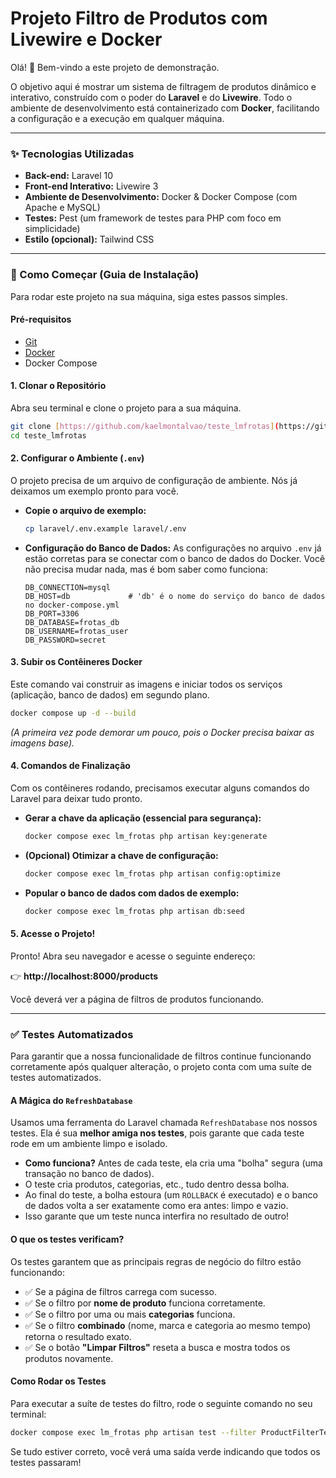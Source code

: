 # Projeto Filtro de Produtos com Livewire e Docker

Olá! 👋 Bem-vindo a este projeto de demonstração.

O objetivo aqui é mostrar um sistema de filtragem de produtos dinâmico e interativo, construído com o poder do **Laravel** e do **Livewire**. Todo o ambiente de desenvolvimento está containerizado com **Docker**, facilitando a configuração e a execução em qualquer máquina.

---

### ✨ Tecnologias Utilizadas

* **Back-end:** Laravel 10
* **Front-end Interativo:** Livewire 3
* **Ambiente de Desenvolvimento:** Docker & Docker Compose (com Apache e MySQL)
* **Testes:** Pest (um framework de testes para PHP com foco em simplicidade)
* **Estilo (opcional):** Tailwind CSS

---

### 🚀 Como Começar (Guia de Instalação)

Para rodar este projeto na sua máquina, siga estes passos simples.

#### Pré-requisitos
* [Git](https://git-scm.com/)
* [Docker](https://www.docker.com/products/docker-desktop/)
* Docker Compose

#### 1. Clonar o Repositório
Abra seu terminal e clone o projeto para a sua máquina.

```bash
git clone [https://github.com/kaelmontalvao/teste_lmfrotas](https://github.com/kaelmontalvao/teste_lmfrotas)
cd teste_lmfrotas
```

#### 2. Configurar o Ambiente (`.env`)
O projeto precisa de um arquivo de configuração de ambiente. Nós já deixamos um exemplo pronto para você.

* **Copie o arquivo de exemplo:**
    ```bash
    cp laravel/.env.example laravel/.env
    ```

* **Configuração do Banco de Dados:**
    As configurações no arquivo `.env` já estão corretas para se conectar com o banco de dados do Docker. Você não precisa mudar nada, mas é bom saber como funciona:
    ```env
    DB_CONNECTION=mysql
    DB_HOST=db             # 'db' é o nome do serviço do banco de dados no docker-compose.yml
    DB_PORT=3306
    DB_DATABASE=frotas_db
    DB_USERNAME=frotas_user
    DB_PASSWORD=secret
    ```

#### 3. Subir os Contêineres Docker
Este comando vai construir as imagens e iniciar todos os serviços (aplicação, banco de dados) em segundo plano.

```bash
docker compose up -d --build
```
*(A primeira vez pode demorar um pouco, pois o Docker precisa baixar as imagens base).*

#### 4. Comandos de Finalização
Com os contêineres rodando, precisamos executar alguns comandos do Laravel para deixar tudo pronto.

* **Gerar a chave da aplicação (essencial para segurança):**
    ```bash
    docker compose exec lm_frotas php artisan key:generate
    ```
* **(Opcional) Otimizar a chave de configuração:**
    ```bash
    docker compose exec lm_frotas php artisan config:optimize
    ```
* **Popular o banco de dados com dados de exemplo:**
    ```bash
    docker compose exec lm_frotas php artisan db:seed
    ```

#### 5. Acesse o Projeto!
Pronto! Abra seu navegador e acesse o seguinte endereço:

👉 **http://localhost:8000/products**

Você deverá ver a página de filtros de produtos funcionando.

---

### ✅ Testes Automatizados

Para garantir que a nossa funcionalidade de filtros continue funcionando corretamente após qualquer alteração, o projeto conta com uma suíte de testes automatizados.

#### A Mágica do `RefreshDatabase`

Usamos uma ferramenta do Laravel chamada `RefreshDatabase` nos nossos testes. Ela é sua **melhor amiga nos testes**, pois garante que cada teste rode em um ambiente limpo e isolado.

* **Como funciona?** Antes de cada teste, ela cria uma "bolha" segura (uma transação no banco de dados).
* O teste cria produtos, categorias, etc., tudo dentro dessa bolha.
* Ao final do teste, a bolha estoura (um `ROLLBACK` é executado) e o banco de dados volta a ser exatamente como era antes: limpo e vazio.
* Isso garante que um teste nunca interfira no resultado de outro!

#### O que os testes verificam?

Os testes garantem que as principais regras de negócio do filtro estão funcionando:
* ✅ Se a página de filtros carrega com sucesso.
* ✅ Se o filtro por **nome de produto** funciona corretamente.
* ✅ Se o filtro por uma ou mais **categorias** funciona.
* ✅ Se o filtro **combinado** (nome, marca e categoria ao mesmo tempo) retorna o resultado exato.
* ✅ Se o botão **"Limpar Filtros"** reseta a busca e mostra todos os produtos novamente.

#### Como Rodar os Testes

Para executar a suíte de testes do filtro, rode o seguinte comando no seu terminal:

```bash
docker compose exec lm_frotas php artisan test --filter ProductFilterTest
```

Se tudo estiver correto, você verá uma saída verde indicando que todos os testes passaram!